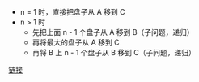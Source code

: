 - n = 1 时，直接把盘子从 A 移到 C
- n > 1 时
  - 先把上面 n - 1 个盘子从 A 移到 B（子问题，递归）
  - 再将最大的盘子从 A 移到 C
  - 再将 B 上 n - 1 个盘子从 B 移到 C（子问题，递归）

[链接](https://leetcode-cn.com/problems/hanota-lcci/solution/tu-jie-yi-nuo-ta-de-gu-shi-ju-shuo-dang-64ge-pan-z/)
